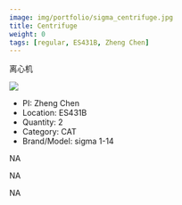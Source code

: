 ```yaml
---
image: img/portfolio/sigma_centrifuge.jpg
title: Centrifuge
weight: 0
tags: [regular, ES431B, Zheng Chen]
---
```


离心机

<!--more-->

![](../../img/portfolio/sigma_centrifuge.jpg)

- PI: Zheng Chen
- Location: ES431B
- Quantity: 2
- Category: CAT
- Brand/Model: sigma 1-14

NA

NA

NA
